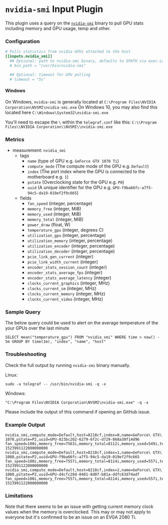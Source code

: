 # `nvidia-smi` Input Plugin

This plugin uses a query on the [`nvidia-smi`](https://developer.nvidia.com/nvidia-system-management-interface) binary to pull GPU stats including memory and GPU usage, temp and other.

### Configuration

```toml
# Pulls statistics from nvidia GPUs attached to the host
[[inputs.nvidia_smi]]
  ## Optional: path to nvidia-smi binary, defaults to $PATH via exec.LookPath
  # bin_path = "/usr/bin/nvidia-smi"

  ## Optional: timeout for GPU polling
  # timeout = "5s"
```

#### Windows

On Windows, `nvidia-smi` is generally located at `C:\Program Files\NVIDIA Corporation\NVSMI\nvidia-smi.exe`
On Windows 10, you may also find this located here `C:\Windows\System32\nvidia-smi.exe`

You'll need to escape the `\` within the `telegraf.conf` like this: `C:\\Program Files\\NVIDIA Corporation\\NVSMI\\nvidia-smi.exe`

### Metrics
- measurement: `nvidia_smi`
  - tags
    - `name` (type of GPU e.g. `GeForce GTX 1070 Ti`)
    - `compute_mode` (The compute mode of the GPU e.g. `Default`)
    - `index` (The port index where the GPU is connected to the motherboard e.g. `1`)
    - `pstate` (Overclocking state for the GPU e.g. `P0`)
    - `uuid` (A unique identifier for the GPU e.g. `GPU-f9ba66fc-a7f5-94c5-da19-019ef2f9c665`)
  - fields
    - `fan_speed` (integer, percentage)
    - `memory_free` (integer, MiB)
    - `memory_used` (integer, MiB)
    - `memory_total` (integer, MiB)
    - `power_draw` (float, W)
    - `temperature_gpu` (integer, degrees C)
    - `utilization_gpu` (integer, percentage)
    - `utilization_memory` (integer, percentage)
    - `utilization_encoder` (integer, percentage)
    - `utilization_decoder` (integer, percentage)
    - `pcie_link_gen_current` (integer)
    - `pcie_link_width_current` (integer)
    - `encoder_stats_session_count` (integer)
    - `encoder_stats_average_fps` (integer)
    - `encoder_stats_average_latency` (integer)
    - `clocks_current_graphics` (integer, MHz)
    - `clocks_current_sm` (integer, MHz)
    - `clocks_current_memory` (integer, MHz)
    - `clocks_current_video` (integer, MHz)

### Sample Query

The below query could be used to alert on the average temperature of the your GPUs over the last minute

```
SELECT mean("temperature_gpu") FROM "nvidia_smi" WHERE time > now() - 5m GROUP BY time(1m), "index", "name", "host"
```

### Troubleshooting

Check the full output by running `nvidia-smi` binary manually.

Linux:
```
sudo -u telegraf -- /usr/bin/nvidia-smi -q -x
```

Windows:
```
"C:\Program Files\NVIDIA Corporation\NVSMI\nvidia-smi.exe" -q -x
```

Please include the output of this command if opening an GitHub issue.

### Example Output
```
nvidia_smi,compute_mode=Default,host=8218cf,index=0,name=GeForce\ GTX\ 1070,pstate=P2,uuid=GPU-823bc202-6279-6f2c-d729-868a30f14d96 fan_speed=100i,memory_free=7563i,memory_total=8112i,memory_used=549i,temperature_gpu=53i,utilization_gpu=100i,utilization_memory=90i 1523991122000000000
nvidia_smi,compute_mode=Default,host=8218cf,index=1,name=GeForce\ GTX\ 1080,pstate=P2,uuid=GPU-f9ba66fc-a7f5-94c5-da19-019ef2f9c665 fan_speed=100i,memory_free=7557i,memory_total=8114i,memory_used=557i,temperature_gpu=50i,utilization_gpu=100i,utilization_memory=85i 1523991122000000000
nvidia_smi,compute_mode=Default,host=8218cf,index=2,name=GeForce\ GTX\ 1080,pstate=P2,uuid=GPU-d4cfc28d-0481-8d07-b81a-ddfc63d74adf fan_speed=100i,memory_free=7557i,memory_total=8114i,memory_used=557i,temperature_gpu=58i,utilization_gpu=100i,utilization_memory=86i 1523991122000000000
```

### Limitations
Note that there seems to be an issue with getting current memory clock values when the memory is overclocked.
This may or may not apply to everyone but it's confirmed to be an issue on an EVGA 2080 Ti.
